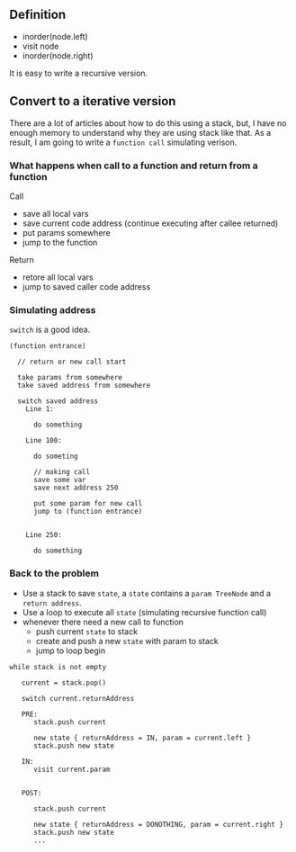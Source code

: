 ## Definition  

 * inorder(node.left)
 * visit node
 * inorder(node.right)

It is easy to write a recursive version. 

## Convert to a iterative version

There are a lot of articles about how to do this using a stack, but, I have no enough memory to understand why they are using stack like that. 
As a result, I am going to write a `function call` simulating verison.


### What happens when call to a function and return from a function

Call

 * save all local vars
 * save current code address (continue executing after callee returned)
 * put params somewhere
 * jump to the function

Return

 * retore all local vars
 * jump to saved caller code address
 

### Simulating address

`switch` is a good idea.

```
(function entrance)
  
  // return or new call start
  
  take params from somewhere
  take saved address from somewhere

  switch saved address
    Line 1:
      
      do something
     
    Line 100:
    
      do someting
      
      // making call
      save some var
      save next address 250
      
      put some param for new call
      jump to (function entrance)
      
    
    Line 250:
    
      do something

```

### Back to the problem

  * Use a stack to save `state`, a `state` contains a `param TreeNode` and a `return address`.
  * Use a loop to execute all `state` (simulating recursive function call)
  * whenever there need a new call to function
    * push current `state` to stack
    * create and push a new `state` with param to stack
    * jump to loop begin

```
while stack is not empty

   current = stack.pop()

   switch current.returnAddress
   
   PRE:
      stack.push current
      
      new state { returnAddress = IN, param = current.left }
      stack.push new state
   
   IN:
      visit current.param
      
      
   POST:
      
      stack.push current
      
      new state { returnAddress = DONOTHING, param = current.right }
      stack.push new state
      ...

```

